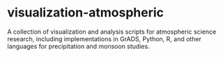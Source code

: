 # visualization-atmospheric
A collection of visualization and analysis scripts for atmospheric science research, including implementations in GrADS, Python, R, and other languages for precipitation and monsoon studies.
